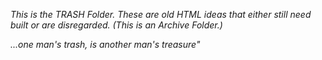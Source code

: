 *This is the TRASH Folder. These are old HTML ideas that either still need built or are disregarded. (This is an Archive Folder.)*

*...one man's trash, is another man's treasure"*
